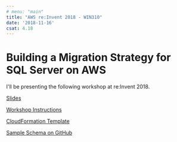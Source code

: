 ```yaml
---
# menu: "main"
title: "AWS re:Invent 2018 - WIN310"
date: '2018-11-16'
csat: 4.18
---
```

# Building a Migration Strategy for SQL Server on AWS

I'll be presenting the following workshop at re:Invent 2018.

[Slides](https://www.slideshare.net/AmazonWebServices/handson-building-a-migration-strategy-for-sql-server-on-aws-win310-aws-reinvent-2018)

[Workshop Instructions](https://awsentworkshops.com/reinvent2018/win310/win310index/)

[CloudFormation Template](prerequisites.yaml)

[Sample Schema on GitHub](https://github.com/brianjbeach/aws-database-migration-samples/tree/add-email/sqlserver/sampledb/v1)